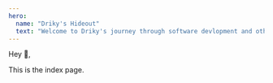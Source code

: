 ```yaml
---
hero:
  name: "Driky's Hideout"
  text: "Welcome to Driky's journey through software devlopment and other knicknacks."
---
```


Hey 👋,

This is the index page.